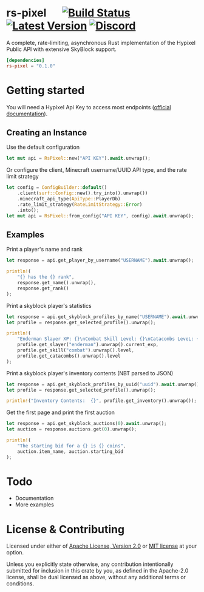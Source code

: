 # rs-pixel &emsp; [![Build Status]][actions] [![Latest Version]][crates.io] [![Discord]][discord link]

[actions]: https://github.com/kr45732/rs-pixel/actions?query=branch%3Amain
[Build Status]: https://img.shields.io/github/workflow/status/kr45732/rs-pixel/Rust/main
[Latest Version]: https://img.shields.io/crates/v/rs-pixel.svg
[crates.io]: https://crates.io/crates/rs-pixel
[Discord]: https://img.shields.io/discord/796790757947867156?color=4166f5&label=discord&style=flat-square
[discord link]: https://dsc.gg/skyblock-plus

A complete, rate-limiting, asynchronous Rust implementation of the Hypixel Public API with extensive SkyBlock support.

```toml
[dependencies]
rs-pixel = "0.1.0"
```

# Getting started
You will need a Hypixel Api Key to access most endpoints ([official documentation](https://api.hypixel.net/)).

## Creating an Instance
Use the default configuration
```rust
let mut api = RsPixel::new("API KEY").await.unwrap();
```
Or configure the client, Minecraft username/UUID API type, and the rate limit strategy
```rust
let config = ConfigBuilder::default()
    .client(surf::Config::new().try_into().unwrap())
    .minecraft_api_type(ApiType::PlayerDb)
    .rate_limit_strategy(RateLimitStrategy::Error)
    .into();
let mut api = RsPixel::from_config("API KEY", config).await.unwrap();
```

## Examples
Print a player's name and rank
```rust
let response = api.get_player_by_username("USERNAME").await.unwrap();

println!(
    "{} has the {} rank",
    response.get_name().unwrap(),
    response.get_rank()
);
```

Print a skyblock player's statistics
```rust
let response = api.get_skyblock_profiles_by_name("USERNAME").await.unwrap();
let profile = response.get_selected_profile().unwrap();

println!(
    "Enderman Slayer XP: {}\nCombat Skill Level: {}\nCatacombs LeveL: {}",
    profile.get_slayer("enderman").unwrap().current_exp,
    profile.get_skill("combat").unwrap().level,
    profile.get_catacombs().unwrap().level
);
```

Print a skyblock player's inventory contents (NBT parsed to JSON)
```rust
let response = api.get_skyblock_profiles_by_uuid("uuid").await.unwrap();
let profile = response.get_selected_profile().unwrap();

println!("Inventory Contents:  {}", profile.get_inventory().unwrap());
```

Get the first page and print the first auction
```rust
let response = api.get_skyblock_auctions(0).await.unwrap();
let auction = response.auctions.get(0).unwrap();

println!(
    "The starting bid for a {} is {} coins",
    auction.item_name, auction.starting_bid
);
```

# Todo
- Documentation
- More examples

# License & Contributing
Licensed under either of [Apache License, Version 2.0](LICENSE-APACHE) or [MIT license](LICENSE-MIT) at your option.

Unless you explicitly state otherwise, any contribution intentionally submitted for inclusion in this crate by you, as defined in the Apache-2.0 license, shall be dual licensed as above, without any additional terms or conditions.
